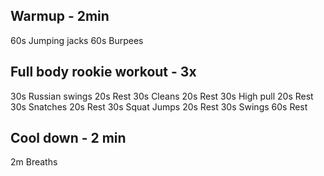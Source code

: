 ## Warmup - 2min

60s    Jumping jacks
60s    Burpees

## Full body rookie workout - 3x

30s    Russian swings
20s    Rest
30s    Cleans
20s    Rest
30s    High pull
20s    Rest
30s    Snatches
20s    Rest
30s    Squat Jumps
20s    Rest
30s    Swings
60s    Rest

## Cool down - 2 min

2m     Breaths

